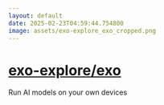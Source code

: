 ```yaml
---
layout: default
date: 2025-02-23T04:59:44.754800
image: assets/exo-explore_exo_cropped.png
---
```


# [exo-explore/exo](https://github.com/exo-explore/exo)

Run AI models on your own devices
